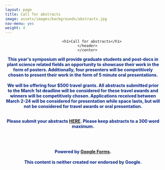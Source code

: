 ```yaml
---
layout: page
title: Call for abstracts
image: assets/images/backgrounds/abstracts.jpg
nav-menu: yes
weight: 4
---
```


<!-- Main -->
<div id="main" class="alt">

<!-- One -->
<section id="one">
	<div class="inner">
		<center>
		<header class="major">

			<h1>Call for abstracts</h1>
		</header>
		</center>

<!-- Content -->
<b style="color:#002285;">This year's symposium will provide <b>graduate students and post-docs in plant science related fields</b> an opportunity to showcase their work in the form of <b>posters</b>. Additionally, four presenters will be competitively chosen to present their work in the form of 5 minute <b>oral presentations</b>.
<br><br>
We will be offering <b>four $500 travel grants</b>. All abstracts submitted prior to the <b>March 1st</b> deadline will be considered for these travel awards and winners will be competitively chosen. Applications received between <b>March 2-24</b> will be considered for presentation while space lasts, but will not be considered for travel awards or oral presentation.
<br><br>
<center>
<p style="color:#002285;">Please submit your abstracts <b><a href="https://docs.google.com/forms/d/e/1FAIpQLSf-s_HwULPV76jCqEIC46FXXaLI-bXV4MBdev83gURyuj_LJw/viewform" target="_blank"> HERE</a></b>. Please keep abstracts to a 300 word maximum.</p>
</center>

<br><br>		
<span>Powered by <a href="https://www.google.com/forms/about/?utm_source=product&amp;utm_medium=forms_logo&amp;utm_campaign=forms"> Google Forms</a>.</span> 			
<br>
<span>This content is neither created nor endorsed by Google.</span>
